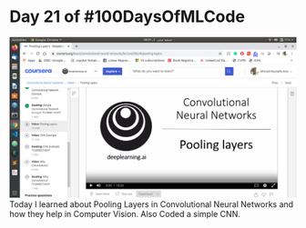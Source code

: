 # Day 21 of #100DaysOfMLCode

<img src=0.png></img>
Today I learned about Pooling Layers in Convolutional Neural Networks and how they help in Computer Vision. 
Also Coded a simple CNN.